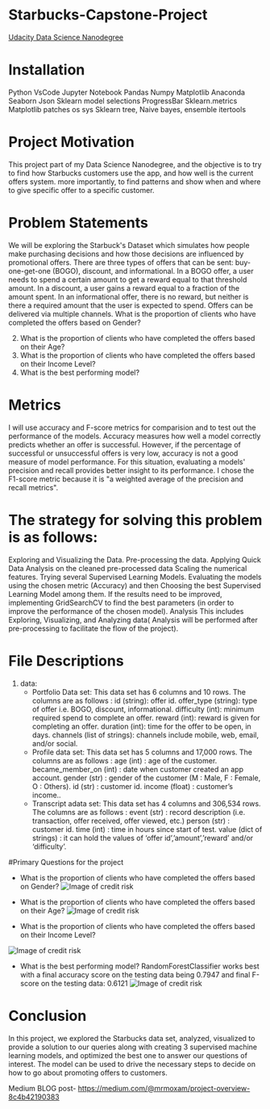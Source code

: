 
# Starbucks-Capstone-Project

[Udacity Data Science Nanodegree](https://www.udacity.com/course/data-scientist-nanodegree--nd025) 

# Installation 
Python
VsCode
Jupyter Notebook
Pandas
Numpy
Matplotlib
Anaconda
Seaborn
Json
Sklearn model selections
ProgressBar
Sklearn.metrics
Matplotlib patches
os
sys
Sklearn tree, Naive bayes, ensemble
itertools

# Project Motivation
This project part of my Data Science Nanodegree, and the objective is to try to find how Starbucks customers use the app, and how well is the current offers system. more importantly, to find patterns and show when and where to give specific offer to a specific customer. 

# Problem Statements
We will be exploring the Starbuck's Dataset which simulates how people make purchasing decisions and how those decisions are influenced by promotional offers.
There are three types of offers that can be sent: buy-one-get-one (BOGO), discount, and informational. In a BOGO offer, a user needs to spend a certain amount to get a reward equal to that threshold amount. In a discount, a user gains a reward equal to a fraction of the amount spent. In an informational offer, there is no reward, but neither is there a required amount that the user is expected to spend. Offers can be delivered via multiple channels.
What is the proportion of clients who have completed the offers based on Gender?

2. What is the proportion of clients who have completed the offers based on their Age?
3. What is the proportion of clients who have completed the offers based on their Income Level?
4. What is the best performing model?
# Metrics 
I will use accuracy and F-score metrics for comparision and to test out the performance of the models.
Accuracy measures how well a model correctly predicts whether an offer is successful. However, if the percentage of successful or unsuccessful offers is very low, accuracy is not a good measure of model performance. For this situation, evaluating a models' precision and recall provides better insight to its performance. I chose the F1-score metric because it is "a weighted average of the precision and recall metrics".

# The strategy for solving this problem is as follows:

Exploring and Visualizing the Data.
Pre-processing the data.
Applying Quick Data Analysis on the cleaned pre-processed data
Scaling the numerical features.
Trying several Supervised Learning Models.
Evaluating the models using the chosen metric (Accuracy) and then Choosing the best Supervised Learning Model among them.
If the results need to be improved, implementing GridSearchCV to find the best parameters (in order to improve the performance of the chosen model).
Analysis
This includes Exploring, Visualizing, and Analyzing data( Analysis will be performed after pre-processing to facilitate the flow of the project).
# File Descriptions
1. data:
      - Portfolio Data set:
This data set has 6 columns and 10 rows. The columns are as follows :
id (string): offer id.
offer_type (string): type of offer i.e. BOGO, discount, informational.
difficulty (int): minimum required spend to complete an offer.
reward (int): reward is given for completing an offer.
duration (int): time for the offer to be open, in days.
channels (list of strings): channels include mobile, web, email, and/or social.
      - Profile data set:
      This data set has 5 columns and 17,000 rows. The columns are as follows :
age (int) : age of the customer.
became_member_on (int) : date when customer created an app account.
gender (str) : gender of the customer (M : Male, F : Female, O : Others).
id (str) : customer id.
income (float) : customer’s income..
      - Transcript adata set:
 This data set has 4 columns and 306,534 rows. The columns are as follows :
event (str) : record description (i.e. transaction, offer received, offer viewed, etc.)
person (str) : customer id.
time (int) : time in hours since start of test.
value (dict of strings) : it can hold the values of ‘offer id’,’amount’,’reward’ and/or ‘difficulty’.
   
   
#Primary Questions for the project
 
*  What is the proportion of clients who have completed the offers based on Gender?
![Image of credit risk](https://github.com/DarrelMoxam/Starbucks-Capstone-Challenge/blob/master/images/Screen%20Shot%202020-08-16%20at%202.36.09%20PM.png)

* What is the proportion of clients who have completed the offers based on their Age?
![Image of credit risk](https://github.com/DarrelMoxam/Starbucks-Capstone-Challenge/blob/master/images/Screen%20Shot%202020-08-16%20at%202.36.19%20PM.png)

* What is the proportion of clients who have completed the offers based on their Income Level?

![Image of credit risk](https://github.com/DarrelMoxam/Starbucks-Capstone-Challenge/blob/master/images/Screen%20Shot%202020-08-16%20at%202.36.27%20PM.png)
* What is the best performing model?
RandomForestClassifier works best with a final accuracy score on the testing data being 0.7947 and final F-score on the testing data: 0.6121
![Image of credit risk](https://github.com/DarrelMoxam/Starbucks-Capstone-Challenge/blob/master/images/Screen%20Shot%202020-08-16%20at%202.41.34%20PM.png)

# Conclusion

In this project, we explored the Starbucks data set, analyzed, visualized to provide a solution to our queries along with creating 3 supervised machine learning models, and optimized the best one to answer our questions of interest. The model can be used to drive the necessary steps to decide on how to go about promoting offers to customers.

Medium BLOG post- https://medium.com/@mrmoxam/project-overview-8c4b42190383

